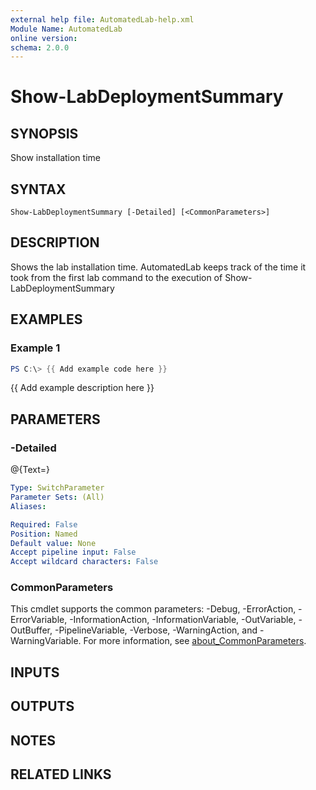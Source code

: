 ```yaml
---
external help file: AutomatedLab-help.xml
Module Name: AutomatedLab
online version:
schema: 2.0.0
---
```


# Show-LabDeploymentSummary

## SYNOPSIS
Show installation time

## SYNTAX

```
Show-LabDeploymentSummary [-Detailed] [<CommonParameters>]
```

## DESCRIPTION
Shows the lab installation time.
AutomatedLab keeps track of the time it took from the first lab command to the execution of Show-LabDeploymentSummary

## EXAMPLES

### Example 1
```powershell
PS C:\> {{ Add example code here }}
```

{{ Add example description here }}

## PARAMETERS

### -Detailed
@{Text=}

```yaml
Type: SwitchParameter
Parameter Sets: (All)
Aliases:

Required: False
Position: Named
Default value: None
Accept pipeline input: False
Accept wildcard characters: False
```

### CommonParameters
This cmdlet supports the common parameters: -Debug, -ErrorAction, -ErrorVariable, -InformationAction, -InformationVariable, -OutVariable, -OutBuffer, -PipelineVariable, -Verbose, -WarningAction, and -WarningVariable. For more information, see [about_CommonParameters](http://go.microsoft.com/fwlink/?LinkID=113216).

## INPUTS

## OUTPUTS

## NOTES

## RELATED LINKS
